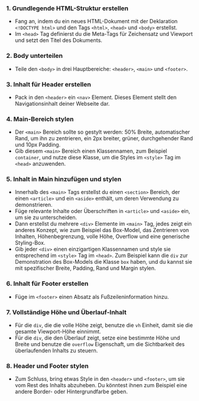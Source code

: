 ### 1. **Grundlegende HTML-Struktur erstellen**

- Fang an, indem du ein neues HTML-Dokument mit der Deklaration `<!DOCTYPE html>` und den Tags `<html>`, `<head>` und `<body>` erstellst.
- Im `<head>` Tag definierst du die Meta-Tags für Zeichensatz und Viewport und setzt den Titel des Dokuments.

### 2. **Body unterteilen**

- Teile den `<body>` in drei Hauptbereiche: `<header>`, `<main>` und `<footer>`.

### 3. **Inhalt für Header erstellen**

- Pack in den `<header>` ein `<nav>` Element. Dieses Element stellt den Navigationsinhalt deiner Webseite dar.

### 4. **Main-Bereich stylen**

- Der `<main>` Bereich sollte so gestylt werden: 50% Breite, automatischer Rand, um ihn zu zentrieren, ein 2px breiter, grüner, durchgehender Rand und 10px Padding.
- Gib diesem `<main>` Bereich einen Klassennamen, zum Beispiel `container`, und nutze diese Klasse, um die Styles im `<style>` Tag im `<head>` anzuwenden.

### 5. **Inhalt in Main hinzufügen und stylen**

- Innerhalb des `<main>` Tags erstellst du einen `<section>` Bereich, der einen `<article>` und ein `<aside>` enthält, um deren Verwendung zu demonstrieren.
- Füge relevante Inhalte oder Überschriften in `<article>` und `<aside>` ein, um sie zu unterscheiden.
- Dann erstellst du mehrere `<div>` Elemente im `<main>` Tag, jedes zeigt ein anderes Konzept, wie zum Beispiel das Box-Model, das Zentrieren von Inhalten, Höhenbegrenzung, volle Höhe, Overflow und eine generische Styling-Box.
- Gib jeder `<div>` einen einzigartigen Klassennamen und style sie entsprechend im `<style>` Tag im `<head>`. Zum Beispiel kann die `div` zur Demonstration des Box-Models die Klasse `box` haben, und du kannst sie mit spezifischer Breite, Padding, Rand und Margin stylen.

### 6. **Inhalt für Footer erstellen**

- Füge im `<footer>` einen Absatz als Fußzeileninformation hinzu.

### 7. **Vollständige Höhe und Überlauf-Inhalt**

- Für die `div`, die die volle Höhe zeigt, benutze die `vh` Einheit, damit sie die gesamte Viewport-Höhe einnimmt.
- Für die `div`, die den Überlauf zeigt, setze eine bestimmte Höhe und Breite und benutze die `overflow` Eigenschaft, um die Sichtbarkeit des überlaufenden Inhalts zu steuern.

### 8. **Header und Footer stylen**

- Zum Schluss, bring etwas Style in den `<header>` und `<footer>`, um sie vom Rest des Inhalts abzuheben. Du könntest ihnen zum Beispiel eine andere Border- oder Hintergrundfarbe geben.